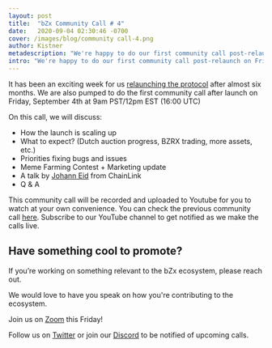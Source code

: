 ```yaml
---
layout: post
title:  "bZx Community Call # 4"
date:   2020-09-04 02:30:46 -0700
cover: /images/blog/community call-4.png
author: Kistner
metadescription: "We're happy to do our first community call post-relaunch on Friday, September 4th."
intro: "We're happy to do our first community call post-relaunch on Friday, September 4th."
---
```


It has been an exciting week for us [relaunching the protocol](https://bzx.network/blog/bzxisback) after almost six months. We are also pumped to do the first community call after launch on Friday, September 4th at 9am PST/12pm EST (16:00 UTC)

On this call, we will discuss:

- How the launch is scaling up
- What to expect? (Dutch auction progress, BZRX trading, more assets, etc.)
- Priorities fixing bugs and issues
- Meme Farming Contest + Marketing update
- A talk by [Johann Eid](https://twitter.com/EidJohann) from ChainLink
- Q & A


This community call will be recorded and uploaded to Youtube for you to watch at your own convenience. You can check the previous community call [here](https://youtu.be/zsBbfJrDO-s). Subscribe to our YouTube channel to get notified as we make the calls live.



## Have something cool to promote?

If you’re working on something relevant to the bZx ecosystem, please reach out.

We would love to have you speak on how you're contributing to the ecosystem.

Join us on [Zoom](https://zoom.us/j/97332777369) this Friday!

Follow us on [Twitter](https://twitter.com/bzxHQ) or join our [Discord](https://bzx.network/discord) to be notified of upcoming calls.
